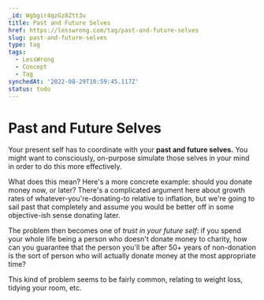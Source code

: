 ```yaml
---
_id: Wgbgir4qzGz8Ztt3u
title: Past and Future Selves
href: https://lesswrong.com/tag/past-and-future-selves
slug: past-and-future-selves
type: tag
tags:
  - LessWrong
  - Concept
  - Tag
synchedAt: '2022-08-29T10:59:45.117Z'
status: todo
---
```


# Past and Future Selves

Your present self has to coordinate with your **past and future selves.** You might want to consciously, on-purpose simulate those selves in your mind in order to do this more effectively. 

What does this mean? Here's a more concrete example: should you donate money now, or later? There's a complicated argument here about growth rates of whatever-you're-donating-to relative to inflation, but we're going to sail past that completely and assume you would be better off in some objective-ish sense donating later. 

The problem then becomes one of *trust in your future self*: if you spend your whole life being a person who doesn't donate money to charity, how can you guarantee that the person you'll be after 50+ years of non-donation is the sort of person who will actually donate money at the most appropriate time?

This kind of problem seems to be fairly common, relating to weight loss, tidying your room, etc.
